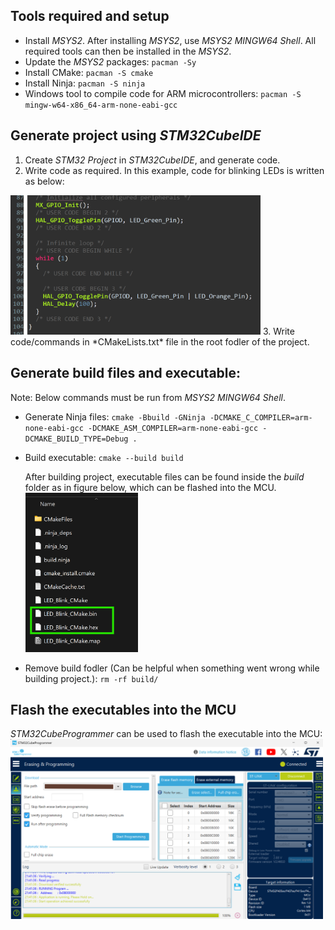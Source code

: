
## Tools required and setup
- Install *MSYS2*. After installing *MSYS2*, use *MSYS2 MINGW64 Shell*. All required tools can then be installed in the *MSYS2*.
- Update the *MSYS2* packages: `pacman -Sy`
- Install CMake: `pacman -S cmake`
- Install Ninja: `pacman -S ninja`
- Windows tool to compile code for ARM microcontrollers: `pacman -S mingw-w64-x86_64-arm-none-eabi-gcc`

## Generate project using *STM32CubeIDE*
1. Create *STM32 Project* in *STM32CubeIDE*, and generate code.
2. Write code as required. In this example, code for blinking LEDs is written as below:  
<img src="./evids/LED_Blink_Code.png" alt="LED_Blink_Code" style="width: 400px;"/>
3. Write code/commands in *CMakeLists.txt* file in the root fodler of the project.

## Generate build files and executable:
Note: Below commands must be run from *MSYS2 MINGW64 Shell*.
- Generate Ninja files: `cmake -Bbuild -GNinja -DCMAKE_C_COMPILER=arm-none-eabi-gcc -DCMAKE_ASM_COMPILER=arm-none-eabi-gcc -DCMAKE_BUILD_TYPE=Debug .`
- Build executable: `cmake --build build`

  After building project, executable files can be found inside the *build* folder as in figure below, which can be flashed into the MCU.  
  <img src="./evids/executables.png" alt="executables" style="width: 180px;"/>

- Remove build fodler (Can be helpful when something went wrong while building project.): `rm -rf build/`

## Flash the executables into the MCU
*STM32CubeProgrammer* can be used to flash the executable into the MCU:  
<img src="./evids/stm32cubeprogrammer.png" alt="stm32cubeprogrammer" style="width: 500px;"/>
